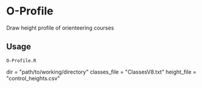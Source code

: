 # O-Profile

Draw height profile of orienteering courses

## Usage
`O-Profile.R`

dir = "path/to/working/directory"
classes_file = "ClassesV8.txt"
height_file = "control_heights.csv"
